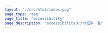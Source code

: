 ```yaml
---
layout: "./src/html/index.pug"
page_type: "tag"
page_title: "accessibility"
page_description: "accessibilityタグの記事一覧"
---
```

